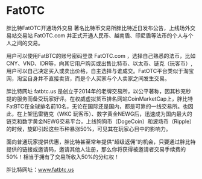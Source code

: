 # FatOTC
胖比特FatOTC开通场外交易
著名比特币交易所胖比特近日发布公告，上线场外交易站交易站 FatOTC.com 并正式开通人民币、越南盾、印尼盾等法币的个人与个人之间的交易。

用户可以使用FatBTC的账号密码登录 FatOTC.com ，选择自己熟悉的法币，比如CNY、VND、IDR等，向其它用户购买或出售比特币、以太币、链克（玩客币）, 用户可以自己决定买入或卖出价格，自主选择与谁成交。FatOTC平台类似于淘宝网，淘宝自身并不直接卖货，而是个人买家与个人卖家之间发生交易。

胖比特网址 fatbtc.us  是创立于2014年的老牌交易所，以公平著称，因其秒充秒提的服务而备受玩家好评。在权威虚拟货币排名网站CoinMarketCap上，胖比特FatBTC在全球排名前10名，无论在国际还是国内，都是可靠的一线交易所。也因此，在上架迅雷链克（WKC 玩客币）、数字黄金NEWG后，迅速成为国内最大的链克和数字黄金NEWG交易平台，上线狗狗币（DogeCoin）和波场币（Ripple）的时候，旋即引起这些币种暴涨50%，可见其在玩家心目中的影响力。

面向普通玩家提供优惠，胖比特甚至常年提供“超级返佣”的机会，只要通过胖比特提供的链接或邀请码，邀请其他人注册，那么你将获得被邀请者交易手续费的50%！相当于拥有了交易所收入50%的分红权！

胖比特网址：www.fatbtc.us

